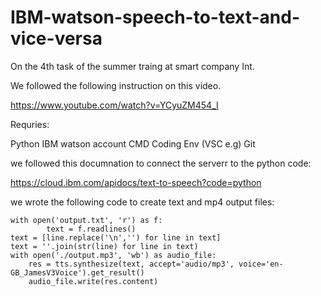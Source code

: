 # IBM-watson-speech-to-text-and-vice-versa

On the 4th task of the summer traing at smart company Int.

We followed the following instruction on this video.

https://www.youtube.com/watch?v=YCyuZM454_I



Requries:


Python
IBM watson account 
CMD
Coding Env (VSC e.g)
Git

we followed this documnation to connect the serverr to the python code:

https://cloud.ibm.com/apidocs/text-to-speech?code=python

we wrote the following code to create text and mp4 output files:


    with open('output.txt', 'r') as f:
            text = f.readlines()
    text = [line.replace('\n','') for line in text]
    text = ''.join(str(line) for line in text)
    with open('./output.mp3', 'wb') as audio_file:
        res = tts.synthesize(text, accept='audio/mp3', voice='en-GB_JamesV3Voice').get_result()
        audio_file.write(res.content) 


